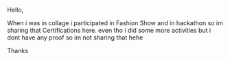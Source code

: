 Hello,

When i was in collage i participated in Fashion Show and in hackathon so im sharing that Certifications here. even tho i did some more activities but i dont have any proof so 
im not sharing that hehe 

Thanks 
